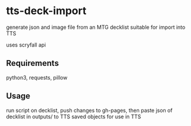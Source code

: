 # tts-deck-import

generate json and image file from an MTG decklist suitable for import into TTS

uses scryfall api

## Requirements

python3, requests, pillow

## Usage

run script on decklist, push changes to gh-pages, then paste json of decklist in outputs/ to TTS saved objects for use in TTS
